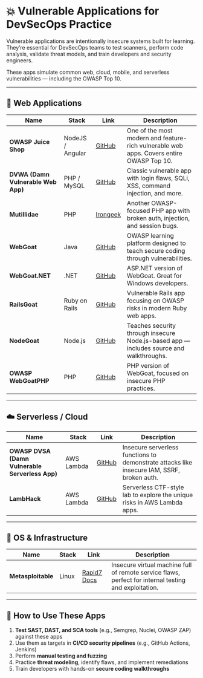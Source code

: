 # 💥 Vulnerable Applications for DevSecOps Practice

Vulnerable applications are intentionally insecure systems built for learning. They’re essential for DevSecOps teams to test scanners, perform code analysis, validate threat models, and train developers and security engineers.

These apps simulate common web, cloud, mobile, and serverless vulnerabilities — including the OWASP Top 10.

---

## 🧱 Web Applications

| Name | Stack | Link | Description |
|------|-------|------|-------------|
| **OWASP Juice Shop** | NodeJS / Angular | [GitHub](https://github.com/OWASP/juice-shop) | One of the most modern and feature-rich vulnerable web apps. Covers entire OWASP Top 10. |
| **DVWA (Damn Vulnerable Web App)** | PHP / MySQL | [GitHub](https://github.com/digininja/DVWA) | Classic vulnerable app with login flaws, SQLi, XSS, command injection, and more. |
| **Mutillidae** | PHP | [Irongeek](http://www.irongeek.com/i.php?page=mutillidae/mutillidae-deliberately-vulnerable-php-owasp-top-10) | Another OWASP-focused PHP app with broken auth, injection, and session bugs. |
| **WebGoat** | Java | [GitHub](https://github.com/WebGoat/WebGoat) | OWASP learning platform designed to teach secure coding through vulnerabilities. |
| **WebGoat.NET** | .NET | [GitHub](https://github.com/OWASP/WebGoat.NET) | ASP.NET version of WebGoat. Great for Windows developers. |
| **RailsGoat** | Ruby on Rails | [GitHub](https://github.com/OWASP/railsgoat) | Vulnerable Rails app focusing on OWASP risks in modern Ruby web apps. |
| **NodeGoat** | Node.js | [GitHub](https://github.com/owasp/nodegoat) | Teaches security through insecure Node.js-based app — includes source and walkthroughs. |
| **OWASP WebGoatPHP** | PHP | [GitHub](https://github.com/OWASP/OWASPWebGoatPHP) | PHP version of WebGoat, focused on insecure PHP practices. |

---

## ☁️ Serverless / Cloud

| Name | Stack | Link | Description |
|------|-------|------|-------------|
| **OWASP DVSA (Damn Vulnerable Serverless App)** | AWS Lambda | [GitHub](https://github.com/owasp/dvsa) | Insecure serverless functions to demonstrate attacks like insecure IAM, SSRF, broken auth. |
| **LambHack** | AWS Lambda | [GitHub](https://github.com/wickett/lambhack) | Serverless CTF-style lab to explore the unique risks in AWS Lambda apps. |

---

## 🐧 OS & Infrastructure

| Name | Stack | Link | Description |
|------|-------|------|-------------|
| **Metasploitable** | Linux | [Rapid7 Docs](https://docs.rapid7.com/metasploit/metasploitable/) | Insecure virtual machine full of remote service flaws, perfect for internal testing and exploitation. |

---

## 🧪 How to Use These Apps

1. **Test SAST, DAST, and SCA tools** (e.g., Semgrep, Nuclei, OWASP ZAP) against these apps
2. Use them as targets in **CI/CD security pipelines** (e.g., GitHub Actions, Jenkins)
3. Perform **manual testing and fuzzing**
4. Practice **threat modeling**, identify flaws, and implement remediations
5. Train developers with hands-on **secure coding walkthroughs**


